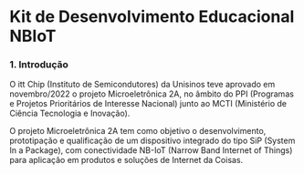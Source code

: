 # Kit de Desenvolvimento Educacional NBIoT

### 1. Introdução

O itt Chip (Instituto de Semicondutores) da Unisinos teve aprovado em novembro/2022 o projeto Microeletrônica 2A, no âmbito do PPI (Programas e Projetos Prioritários de Interesse Nacional) junto ao MCTI (Ministério de Ciência Tecnologia e Inovação).    

O projeto Microeletrônica 2A tem como objetivo o desenvolvimento, prototipação e qualificação de um dispositivo integrado do tipo SiP (System In a Package), com conectividade NB-IoT (Narrow Band Internet of Things) para aplicação em produtos e soluções de Internet da Coisas. 
